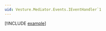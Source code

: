 ```yaml
---
uid: Vesture.Mediator.Events.IEventHandler`1
---
```


[!INCLUDE [example](../Fragments/handler-devx-tip.md)]
